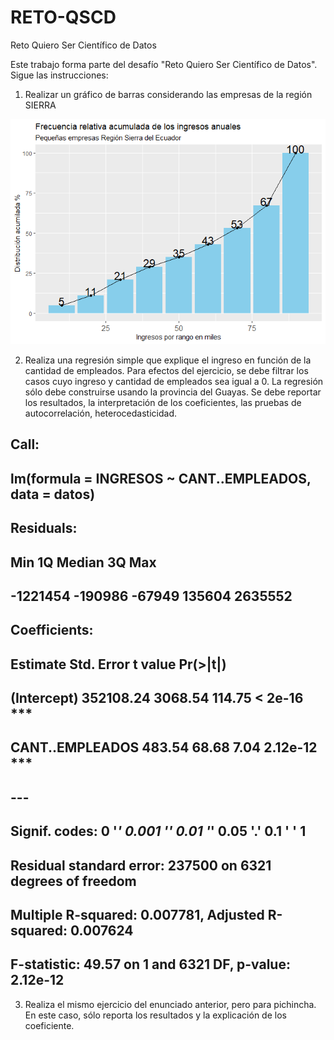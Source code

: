 # RETO-QSCD
Reto Quiero Ser Científico de Datos


Este trabajo forma parte del desafío "Reto Quiero Ser Científico de Datos".
Sigue las instrucciones:

 

1. Realizar un gráfico de barras considerando las empresas de la región SIERRA

  ![](unnamed-chunk-4-1.png)
  
2. Realiza una regresión simple que explique el ingreso en función de la cantidad de empleados. Para efectos del ejercicio, se debe filtrar los casos cuyo ingreso y cantidad de empleados sea igual a 0. La regresión sólo debe construirse usando la provincia del Guayas. Se debe reportar los resultados, la interpretación de los coeficientes, las pruebas de autocorrelación, heterocedasticidad.


## 
## Call:
## lm(formula = INGRESOS ~ CANT..EMPLEADOS, data = datos)
## 
## Residuals:
##      Min       1Q   Median       3Q      Max 
## -1221454  -190986   -67949   135604  2635552 
## 
## Coefficients:
##                  Estimate Std. Error t value Pr(>|t|)    
## (Intercept)     352108.24    3068.54  114.75  < 2e-16 ***
## CANT..EMPLEADOS    483.54      68.68    7.04 2.12e-12 ***
## ---
## Signif. codes:  0 '***' 0.001 '**' 0.01 '*' 0.05 '.' 0.1 ' ' 1
## 
## Residual standard error: 237500 on 6321 degrees of freedom
## Multiple R-squared:  0.007781,   Adjusted R-squared:  0.007624 
## F-statistic: 49.57 on 1 and 6321 DF,  p-value: 2.12e-12

3. Realiza el mismo ejercicio del enunciado anterior, pero para pichincha. En este caso, sólo reporta los resultados y la explicación de los coeficiente.
 

